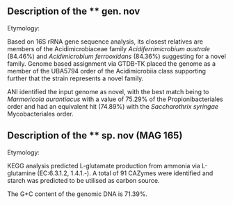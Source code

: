 ## Description of the ** gen. nov 

Etymology:


Based on 16S rRNA gene sequence analysis, its closest relatives are members of the Acidimicrobiaceae family 
*Acidiferrimicrobium australe* (84.46%) and
*Acidimicrobium ferrooxidans* (84.36%) suggesting for a novel family. 
Genome based assignment via GTDB-TK placed the genome as a member of the UBA5794 order of the Acidimicrobiia class
supporting further that the strain represents a novel family.


ANI identified the input genome as novel, with the best match being to *Marmoricola aurantiacus* with a value of 75.29% of the Propionibacteriales order 
and had an equivalent hit (74.89%) with the *Saccharothrix syringae* Mycobacteriales order.
<!-- This could be a sign of a novel order within the c__Actinomycetia class? -->


## Description of the ** sp. nov (MAG 165)

Etymology:

KEGG analysis predicted 
L-glutamate production from ammonia via L-glutamine (EC:6.3.1.2, 1.4.1.-).
A total of 91 CAZymes were identified and 
starch was predicted to be utilised as carbon source.


The G+C content of the genomic DNA is 71.39%.

